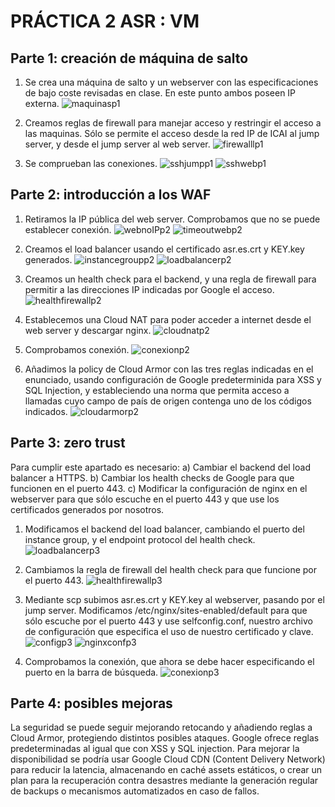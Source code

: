 # PRÁCTICA 2 ASR : VM

## Parte 1: creación de máquina de salto

1. Se crea una máquina de salto y un webserver con las especificaciones de bajo coste revisadas en clase. En este punto ambos poseen IP externa.
![maquinasp1](/p2/maquinasp1.png)

2. Creamos reglas de firewall para manejar acceso y restringir el acceso a las maquinas. Sólo se permite el acceso desde la red IP de ICAI al jump server, y desde el jump server al web server.
![firewalllp1](/p2/firewallp1.png)

3. Se comprueban las conexiones.
![sshjumpp1](/p2/sshjumpp1.png)
![sshwebp1](/p2/sshwebp1.png)

## Parte 2: introducción a los WAF

1. Retiramos la IP pública del web server. Comprobamos que no se puede establecer conexión.
![webnoIPp2](/p2/webnoIPp2.png)
![timeoutwebp2](/p2/timeoutwebp2.png)

2. Creamos el load balancer usando el certificado asr.es.crt y KEY.key generados.
![instancegroupp2](/p2/instancegroupp2.png)
![loadbalancerp2](/p2/loadbalancerp2.png)

3. Creamos un health check para el backend, y una regla de firewall para permitir a las direcciones IP indicadas por Google el acceso.
![healthfirewallp2](/p2/healthfirewallp2.png)

4. Establecemos una Cloud NAT para poder acceder a internet desde el web server y descargar nginx.
![cloudnatp2](/p2/cloudnatp2.png)

5. Comprobamos conexión.
![conexionp2](/p2/conexionp2.png)

6. Añadimos la policy de Cloud Armor con las tres reglas indicadas en el enunciado, usando configuración de Google predeterminida para XSS y SQL Injection, y estableciendo una norma que permita acceso a llamadas cuyo campo de país de origen contenga uno de los códigos indicados.
![cloudarmorp2](/p2/cloudarmorp2.png)

## Parte 3: zero trust

Para cumplir este apartado es necesario:
a) Cambiar el backend del load balancer a HTTPS.
b) Cambiar los health checks de Google para que funcionen en el puerto 443.
c) Modificar la configuración de nginx en el webserver para que sólo escuche en el puerto 443 y que use los certificados generados por nosotros.

1. Modificamos el backend del load balancer, cambiando el puerto del instance group, y el endpoint protocol del health check.
![loadbalancerp3](/p2/loadbalancerp3.png)

2. Cambiamos la regla de firewall del health check para que funcione por el puerto 443.
![healthfirewallp3](/p2/healthfirewallp3.png)

3. Mediante scp subimos asr.es.crt y KEY.key al webserver, pasando por el jump server. Modificamos /etc/nginx/sites-enabled/default para que sólo escuche por el puerto 443 y use selfconfig.conf, nuestro archivo de configuración que especifica el uso de nuestro certificado y clave.
![configp3](/p2/configp3.png)
![nginxconfp3](/p2/nginxconfp3.png)

4. Comprobamos la conexión, que ahora se debe hacer especificando el puerto en la barra de búsqueda.
![conexionp3](/p2/conexionp3.png)

## Parte 4: posibles mejoras
La seguridad se puede seguir mejorando retocando y añadiendo reglas a Cloud Armor, protegiendo distintos posibles ataques. Google ofrece reglas predeterminadas al igual que con XSS y SQL injection. Para mejorar la disponibilidad se podría usar Google Cloud CDN (Content Delivery Network) para reducir la latencia, almacenando en caché assets estáticos, o crear un plan para la recuperación contra desastres mediante la generación regular de backups o mecanismos automatizados en caso de fallos.

